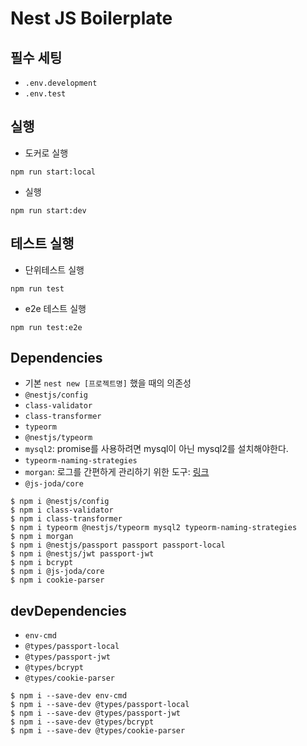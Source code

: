 # Nest JS Boilerplate

## 필수 세팅

- `.env.development`
- `.env.test`

## 실행

- 도커로 실행

```shell
npm run start:local
```

- 실행

```shell
npm run start:dev
```

## 테스트 실행

- 단위테스트 실행

```shell
npm run test
```

- e2e 테스트 실행

```shell
npm run test:e2e
```

## Dependencies

- 기본 `nest new [프로젝트명]` 했을 때의 의존성
- `@nestjs/config`
- `class-validator`
- `class-transformer`
- `typeorm`
- `@nestjs/typeorm`
- `mysql2`: promise를 사용하려면 mysql이 아닌 mysql2를 설치해야한다.
- `typeorm-naming-strategies`
- `morgan`: 로그를 간편하게 관리하기 위한 도구: [링크](https://www.npmjs.com/package/morgan)
- `@js-joda/core`

```shell
$ npm i @nestjs/config
$ npm i class-validator
$ npm i class-transformer
$ npm i typeorm @nestjs/typeorm mysql2 typeorm-naming-strategies
$ npm i morgan
$ npm i @nestjs/passport passport passport-local
$ npm i @nestjs/jwt passport-jwt
$ npm i bcrypt
$ npm i @js-joda/core
$ npm i cookie-parser
```

## devDependencies

- `env-cmd`
- `@types/passport-local`
- `@types/passport-jwt`
- `@types/bcrypt`
- `@types/cookie-parser`

```shell
$ npm i --save-dev env-cmd 
$ npm i --save-dev @types/passport-local
$ npm i --save-dev @types/passport-jwt
$ npm i --save-dev @types/bcrypt
$ npm i --save-dev @types/cookie-parser
```